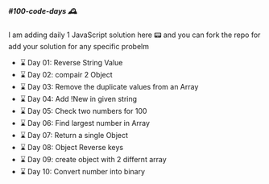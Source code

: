 <h5>#100-code-days 🕰</h5>

I am adding daily 1 JavaScript solution here 📟 and you can fork the repo for add your solution for any specific probelm

<ul>
    <li>⌛️ Day 01: Reverse String Value</li>
    <li>⌛️ Day 02: compair 2 Object</li>
    <li>⌛️ Day 03: Remove the duplicate values from an Array</li>
    <li>⌛️ Day 04: Add !New in given string</li>
    <li>⌛️ Day 05: Check two numbers for 100</li>
    <li>⌛️ Day 06: Find largest number in Array</li>
    <li>⌛️ Day 07: Return a single Object</li>
    <li>⌛️ Day 08: Object Reverse keys</li>
    <li>⌛️ Day 09: create object with 2 differnt array</li>
    <li>⌛️ Day 10: Convert number into binary</li>
</ul>
